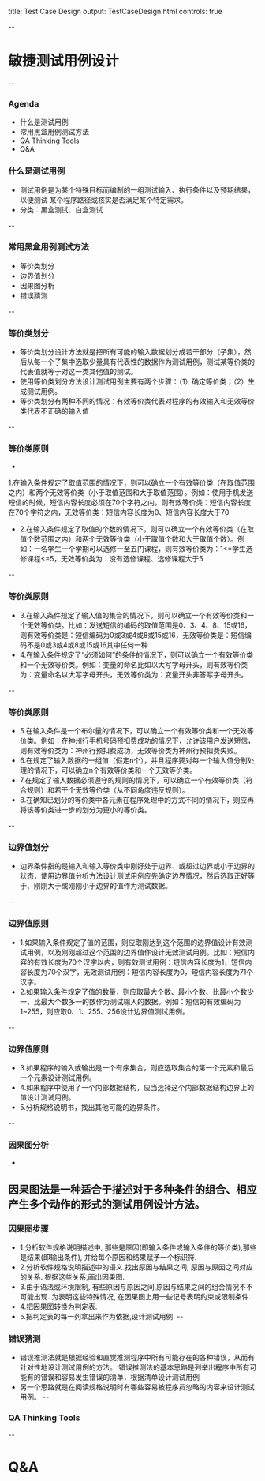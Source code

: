 title: Test Case Design
output: TestCaseDesign.html
controls: true

--

# 敏捷测试用例设计

--

### Agenda

- 什么是测试用例
- 常用黑盒用例测试方法
- QA Thinking Tools
- Q&A


### 什么是测试用例
- 测试用例是为某个特殊目标而编制的一组测试输入、执行条件以及预期结果，以便测试
某个程序路径或核实是否满足某个特定需求。
- 分类：黑盒测试、白盒测试

--

### 常用黑盒用例测试方法

- 等价类划分
- 边界值划分
- 因果图分析
- 错误猜测

--

### 等价类划分

- 等价类划分设计方法就是把所有可能的输入数据划分成若干部分（子集），然后从每一个子集中选取少量具有代表性的数据作为测试用例，测试某等价类的代表值就等于对这一类其他值的测试。
- 使用等价类划分方法设计测试用例主要有两个步骤：（1）确定等价类；（2）生成测试用例。
- 等价类划分有两种不同的情况：有效等价类代表对程序的有效输入和无效等价类代表不正确的输入值

--

### 等价类原则
-  
1.在输入条件规定了取值范围的情况下，则可以确立一个有效等价类（在取值范围之内）和两个无效等价类（小于取值范围和大于取值范围）。例如：使用手机发送短信的时候，短信内容长度必须在70个字符之内，则有效等价类：短信内容长度在70个字符之内，无效等价类：短信内容长度为0、短信内容长度大于70
- 2.在输入条件规定了取值的个数的情况下，则可以确立一个有效等价类（在取值个数范围之内）和两个无效等价类（小于取值个数和大于取值个数）。例如：一名学生一个学期可以选修一至五门课程，则有效等价类为：1<=学生选修课程<=5，无效等价类为：没有选修课程、选修课程大于5

--
### 等价类原则
- 3.在输入条件规定了输入值的集合的情况下，则可以确立一个有效等价类和一个无效等价类。比如：发送短信的编码的取值范围是0、3、4、8、15或16，则有效等价类是：短信编码为0或3或4或8或15或16，无效等价类是：短信编码不是0或3或4或8或15或16其中任何一种
- 4.在输入条件规定了“必须如何”的条件的情况下，则可以确立一个有效等价类和一个无效等价类。例如：变量的命名比如以大写字母开头，则有效等价类为：变量命名以大写字母开头，无效等价类为：变量开头非答写字母开头。

--
### 等价类原则
- 5.在输入条件是一个布尔量的情况下，可以确立一个有效等价类和一个无效等价类。例如：在神州行手机号码预扣费成功的情况下，允许该用户发送短信，则有效等价类为：神州行预扣费成功，无效等价类为神州行预扣费失败。
- 6.在规定了输入数据的一组值（假定n个），并且程序要对每一个输入值分别处理的情况下，可以确立n个有效等价类和一个无效等价类。
- 7.在规定了输入数据必须遵守的规则的情况下，可以确立一个有效等价类（符合规则）和若干个无效等价类（从不同角度违反规则）。
- 8.在确知已划分的等价类中各元素在程序处理中的方式不同的情况下，则应再将该等价类进一步的划分为更小的等价类。

--
### 边界值划分

- 边界条件指的是输入和输入等价类中刚好处于边界、或超过边界或小于边界的状态，使用边界值分析方法设计测试用例应先确定边界情况，然后选取正好等于、刚刚大于或刚刚小于边界的值作为测试数据。


--
### 边界值原则

- 1.如果输入条件规定了值的范围，则应取刚达到这个范围的边界值设计有效测试用例，以及刚刚超过这个范围的边界值作设计无效测试用例。比如：短信内容的有效长度为70个汉字以内，则有效测试用例：短信内容长度为1，短信内容长度为70个汉字，无效测试用例：短信内容长度为0，短信内容长度为71个汉字。
- 2.如果输入条件规定了值的数量，则应取最大个数、最小个数、比最小个数少一、比最大个数多一的数作为测试输入的数据。例如：短信的有效编码为1~255，则应取0、1、255、256设计边界值测试用例。

--
### 边界值原则
- 3.如果程序的输入或输出是一个有序集合，则应选取集合的第一个元素和最后一个元素设计测试用例。
- 4.如果程序中使用了一个内部数据结构，应当选择这个内部数据结构边界上的值设计测试用例。
- 5.分析规格说明书，找出其他可能的边界条件。

--
### 因果图分析

-  
因果图法是一种适合于描述对于多种条件的组合、相应产生多个动作的形式的测试用例设计方法。
--
### 因果图步骤
- 1.分析软件规格说明描述中, 那些是原因(即输入条件或输入条件的等价类),那些是结果(即输出条件), 并给每个原因和结果赋予一个标识符.
- 2.分析软件规格说明描述中的语义.找出原因与结果之间, 原因与原因之间对应的关系. 根据这些关系,画出因果图.
- 3.由于语法或环境限制, 有些原因与原因之间,原因与结果之间的组合情况不不可能出现. 为表明这些特殊情况, 在因果图上用一些记号表明约束或限制条件.
- 4.把因果图转换为判定表.
- 5.把判定表的每一列拿出来作为依据,设计测试用例.
--
### 错误猜测
- 错误推测法就是根据经验和直觉推测程序中所有可能存在的各种错误，从而有针对性地设计测试用例的方法。
错误推测法的基本思路是列举出程序中所有可能有的错误和容易发生错误的清单，根据清单设计测试用例
- 另一个思路就是在阅读规格说明时有哪些容易被程序员忽略的内容来设计测试用例。
--
### QA Thinking Tools
--
# Q&A
